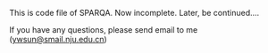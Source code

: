 This is code file of SPARQA. Now incomplete. Later, be continued....

If you have any questions, please send email to me (ywsun@smail.nju.edu.cn)

